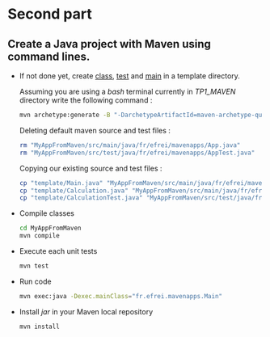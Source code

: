 
# Second part  

## Create a Java project with Maven using command lines.  

* If not done yet, create [class](../template/Calculation.java), [test](../template/CalculationTest.java) and [main](../template/Main.java) in a template directory.

  Assuming you are using a *bash* terminal currently in *TP1_MAVEN* directory write the following command :

  ```sh
  mvn archetype:generate -B "-DarchetypeArtifactId=maven-archetype-quickstart" "-DgroupId=fr.efrei.mavenapps" "-DartifactId=MyAppFromMaven" "-Dversion=1.0-SNAPSHOT" "-DpackageName=fr.efrei.mavenapps"
  ```

  Deleting default maven source and test files :

  ```sh
  rm "MyAppFromMaven/src/main/java/fr/efrei/mavenapps/App.java"
  rm "MyAppFromMaven/src/test/java/fr/efrei/mavenapps/AppTest.java"
  ```

  Copying our existing source and test files :

  ```sh
  cp "template/Main.java" "MyAppFromMaven/src/main/java/fr/efrei/mavenapps/"
  cp "template/Calculation.java" "MyAppFromMaven/src/main/java/fr/efrei/mavenapps/"
  cp "template/CalculationTest.java" "MyAppFromMaven/src/test/java/fr/efrei/mavenapps"
  ```

* Compile classes   

  ```sh
  cd MyAppFromMaven
  mvn compile
  ```

* Execute each unit tests  

  ```sh
  mvn test
  ```

* Run code  

  ```sh
  mvn exec:java -Dexec.mainClass="fr.efrei.mavenapps.Main"
  ```

* Install *jar* in your Maven local repository    

  ```sh
  mvn install
  ```
